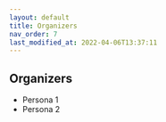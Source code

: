 ```yaml
---
layout: default
title: Organizers
nav_order: 7
last_modified_at: 2022-04-06T13:37:11
---
```


## Organizers

- Persona 1
- Persona 2